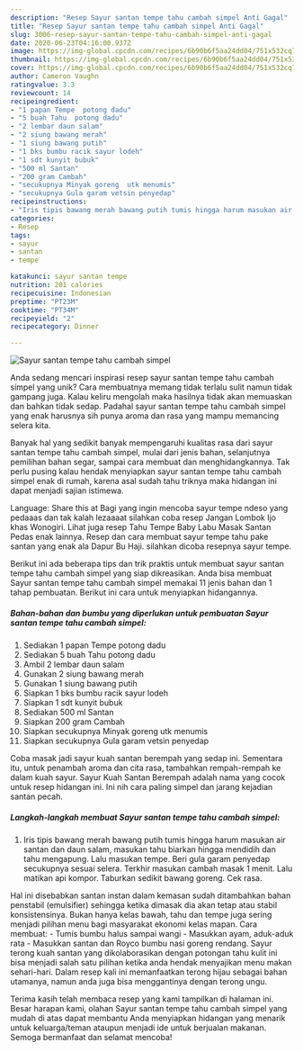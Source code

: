 ```yaml
---
description: "Resep Sayur santan tempe tahu cambah simpel Anti Gagal"
title: "Resep Sayur santan tempe tahu cambah simpel Anti Gagal"
slug: 3006-resep-sayur-santan-tempe-tahu-cambah-simpel-anti-gagal
date: 2020-06-23T04:16:00.937Z
image: https://img-global.cpcdn.com/recipes/6b90b6f5aa24dd04/751x532cq70/sayur-santan-tempe-tahu-cambah-simpel-foto-resep-utama.jpg
thumbnail: https://img-global.cpcdn.com/recipes/6b90b6f5aa24dd04/751x532cq70/sayur-santan-tempe-tahu-cambah-simpel-foto-resep-utama.jpg
cover: https://img-global.cpcdn.com/recipes/6b90b6f5aa24dd04/751x532cq70/sayur-santan-tempe-tahu-cambah-simpel-foto-resep-utama.jpg
author: Cameron Vaughn
ratingvalue: 3.3
reviewcount: 14
recipeingredient:
- "1 papan Tempe  potong dadu"
- "5 buah Tahu  potong dadu"
- "2 lembar daun salam"
- "2 siung bawang merah"
- "1 siung bawang putih"
- "1 bks bumbu racik sayur lodeh"
- "1 sdt kunyit bubuk"
- "500 ml Santan"
- "200 gram Cambah"
- "secukupnya Minyak goreng  utk menumis"
- "secukupnya Gula garam vetsin penyedap"
recipeinstructions:
- "Iris tipis bawang merah bawang putih tumis hingga harum masukan air santan dan daun salam, masukan tahu biarkan hingga mendidih dan tahu mengapung. Lalu masukan tempe. Beri gula garam penyedap secukupnya sesuai selera. Terkhir masukan cambah masak 1 menit. Lalu matikan api kompor. Taburkan sedikit bawang goreng. Cek rasa."
categories:
- Resep
tags:
- sayur
- santan
- tempe

katakunci: sayur santan tempe 
nutrition: 201 calories
recipecuisine: Indonesian
preptime: "PT23M"
cooktime: "PT34M"
recipeyield: "2"
recipecategory: Dinner

---
```



![Sayur santan tempe tahu cambah simpel](https://img-global.cpcdn.com/recipes/6b90b6f5aa24dd04/751x532cq70/sayur-santan-tempe-tahu-cambah-simpel-foto-resep-utama.jpg)

Anda sedang mencari inspirasi resep sayur santan tempe tahu cambah simpel yang unik? Cara membuatnya memang tidak terlalu sulit namun tidak gampang juga. Kalau keliru mengolah maka hasilnya tidak akan memuaskan dan bahkan tidak sedap. Padahal sayur santan tempe tahu cambah simpel yang enak harusnya sih punya aroma dan rasa yang mampu memancing selera kita.

Banyak hal yang sedikit banyak mempengaruhi kualitas rasa dari sayur santan tempe tahu cambah simpel, mulai dari jenis bahan, selanjutnya pemilihan bahan segar, sampai cara membuat dan menghidangkannya. Tak perlu pusing kalau hendak menyiapkan sayur santan tempe tahu cambah simpel enak di rumah, karena asal sudah tahu triknya maka hidangan ini dapat menjadi sajian istimewa.

Language: Share this at Bagi yang ingin mencoba sayur tempe ndeso yang pedaaas dan tak kalah lezaaaat silahkan coba resep Jangan Lombok Ijo khas Wonogiri. Lihat juga resep Tahu Tempe Baby Labu Masak Santan Pedas enak lainnya. Resep dan cara membuat sayur tempe tahu pake santan yang enak ala Dapur Bu Haji. silahkan dicoba resepnya sayur tempe.


Berikut ini ada beberapa tips dan trik praktis untuk membuat sayur santan tempe tahu cambah simpel yang siap dikreasikan. Anda bisa membuat Sayur santan tempe tahu cambah simpel memakai 11 jenis bahan dan 1 tahap pembuatan. Berikut ini cara untuk menyiapkan hidangannya.

<!--inarticleads1-->

##### Bahan-bahan dan bumbu yang diperlukan untuk pembuatan Sayur santan tempe tahu cambah simpel:

1. Sediakan 1 papan Tempe  potong dadu
1. Sediakan 5 buah Tahu  potong dadu
1. Ambil 2 lembar daun salam
1. Gunakan 2 siung bawang merah
1. Gunakan 1 siung bawang putih
1. Siapkan 1 bks bumbu racik sayur lodeh
1. Siapkan 1 sdt kunyit bubuk
1. Sediakan 500 ml Santan
1. Siapkan 200 gram Cambah
1. Siapkan secukupnya Minyak goreng  utk menumis
1. Siapkan secukupnya Gula garam vetsin penyedap


Coba masak jadi sayur kuah santan berempah yang sedap ini. Sementara itu, untuk penambah aroma dan cita rasa, tambahkan rempah-rempah ke dalam kuah sayur. Sayur Kuah Santan Berempah adalah nama yang cocok untuk resep hidangan ini. Ini nih cara paling simpel dan jarang kejadian santan pecah. 

<!--inarticleads2-->

##### Langkah-langkah membuat Sayur santan tempe tahu cambah simpel:

1. Iris tipis bawang merah bawang putih tumis hingga harum masukan air santan dan daun salam, masukan tahu biarkan hingga mendidih dan tahu mengapung. Lalu masukan tempe. Beri gula garam penyedap secukupnya sesuai selera. Terkhir masukan cambah masak 1 menit. Lalu matikan api kompor. Taburkan sedikit bawang goreng. Cek rasa.


Hal ini disebabkan santan instan dalam kemasan sudah ditambahkan bahan penstabil (emulsifier) sehingga ketika dimasak dia akan tetap atau stabil konsistensinya. Bukan hanya kelas bawah, tahu dan tempe juga sering menjadi pilihan menu bagi masyarakat ekonomi kelas mapan. Cara membuat: - Tumis bumbu halus sampai wangi - Masukkan ayam, aduk-aduk rata - Masukkan santan dan Royco bumbu nasi goreng rendang. Sayur terong kuah santan yang dikolaborasikan dengan potongan tahu kulit ini bisa menjadi salah satu pilihan ketika anda hendak menyajikan menu makan sehari-hari. Dalam resep kali ini memanfaatkan terong hijau sebagai bahan utamanya, namun anda juga bisa menggantinya dengan terong ungu. 

Terima kasih telah membaca resep yang kami tampilkan di halaman ini. Besar harapan kami, olahan Sayur santan tempe tahu cambah simpel yang mudah di atas dapat membantu Anda menyiapkan hidangan yang menarik untuk keluarga/teman ataupun menjadi ide untuk berjualan makanan. Semoga bermanfaat dan selamat mencoba!
